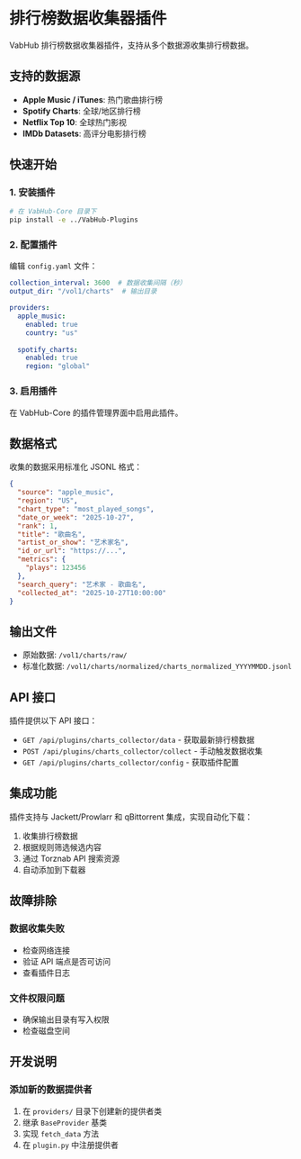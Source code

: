 # 排行榜数据收集器插件

VabHub 排行榜数据收集器插件，支持从多个数据源收集排行榜数据。

## 支持的数据源

- **Apple Music / iTunes**: 热门歌曲排行榜
- **Spotify Charts**: 全球/地区排行榜
- **Netflix Top 10**: 全球热门影视
- **IMDb Datasets**: 高评分电影排行榜

## 快速开始

### 1. 安装插件

```bash
# 在 VabHub-Core 目录下
pip install -e ../VabHub-Plugins
```

### 2. 配置插件

编辑 `config.yaml` 文件：

```yaml
collection_interval: 3600  # 数据收集间隔（秒）
output_dir: "/vol1/charts"  # 输出目录

providers:
  apple_music:
    enabled: true
    country: "us"
    
  spotify_charts:
    enabled: true
    region: "global"
```

### 3. 启用插件

在 VabHub-Core 的插件管理界面中启用此插件。

## 数据格式

收集的数据采用标准化 JSONL 格式：

```json
{
  "source": "apple_music",
  "region": "US",
  "chart_type": "most_played_songs",
  "date_or_week": "2025-10-27",
  "rank": 1,
  "title": "歌曲名",
  "artist_or_show": "艺术家名",
  "id_or_url": "https://...",
  "metrics": {
    "plays": 123456
  },
  "search_query": "艺术家 - 歌曲名",
  "collected_at": "2025-10-27T10:00:00"
}
```

## 输出文件

- 原始数据: `/vol1/charts/raw/`
- 标准化数据: `/vol1/charts/normalized/charts_normalized_YYYYMMDD.jsonl`

## API 接口

插件提供以下 API 接口：

- `GET /api/plugins/charts_collector/data` - 获取最新排行榜数据
- `POST /api/plugins/charts_collector/collect` - 手动触发数据收集
- `GET /api/plugins/charts_collector/config` - 获取插件配置

## 集成功能

插件支持与 Jackett/Prowlarr 和 qBittorrent 集成，实现自动化下载：

1. 收集排行榜数据
2. 根据规则筛选候选内容
3. 通过 Torznab API 搜索资源
4. 自动添加到下载器

## 故障排除

### 数据收集失败
- 检查网络连接
- 验证 API 端点是否可访问
- 查看插件日志

### 文件权限问题
- 确保输出目录有写入权限
- 检查磁盘空间

## 开发说明

### 添加新的数据提供者

1. 在 `providers/` 目录下创建新的提供者类
2. 继承 `BaseProvider` 基类
3. 实现 `fetch_data` 方法
4. 在 `plugin.py` 中注册提供者